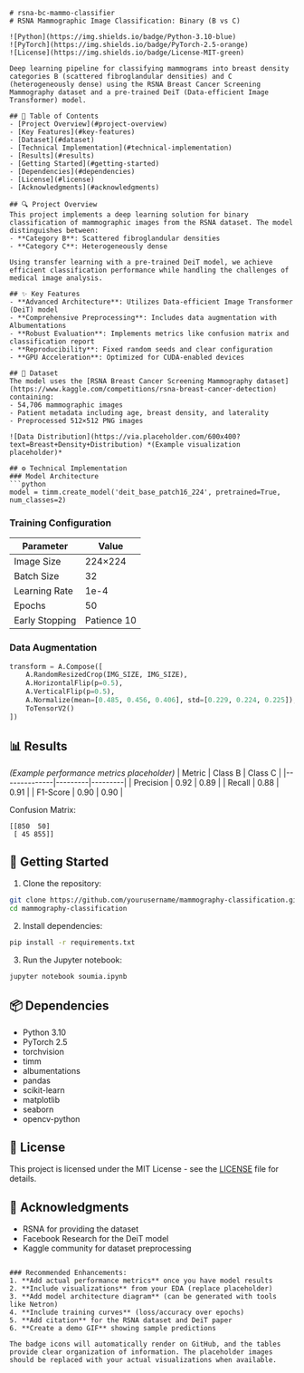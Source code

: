 ```
# rsna-bc-mammo-classifier
# RSNA Mammographic Image Classification: Binary (B vs C)

![Python](https://img.shields.io/badge/Python-3.10-blue)
![PyTorch](https://img.shields.io/badge/PyTorch-2.5-orange)
![License](https://img.shields.io/badge/License-MIT-green)

Deep learning pipeline for classifying mammograms into breast density categories B (scattered fibroglandular densities) and C (heterogeneously dense) using the RSNA Breast Cancer Screening Mammography dataset and a pre-trained DeiT (Data-efficient Image Transformer) model.

## 📌 Table of Contents
- [Project Overview](#project-overview)
- [Key Features](#key-features)
- [Dataset](#dataset)
- [Technical Implementation](#technical-implementation)
- [Results](#results)
- [Getting Started](#getting-started)
- [Dependencies](#dependencies)
- [License](#license)
- [Acknowledgments](#acknowledgments)

## 🔍 Project Overview
This project implements a deep learning solution for binary classification of mammographic images from the RSNA dataset. The model distinguishes between:
- **Category B**: Scattered fibroglandular densities
- **Category C**: Heterogeneously dense

Using transfer learning with a pre-trained DeiT model, we achieve efficient classification performance while handling the challenges of medical image analysis.

## ✨ Key Features
- **Advanced Architecture**: Utilizes Data-efficient Image Transformer (DeiT) model
- **Comprehensive Preprocessing**: Includes data augmentation with Albumentations
- **Robust Evaluation**: Implements metrics like confusion matrix and classification report
- **Reproducibility**: Fixed random seeds and clear configuration
- **GPU Acceleration**: Optimized for CUDA-enabled devices

## 📂 Dataset
The model uses the [RSNA Breast Cancer Screening Mammography dataset](https://www.kaggle.com/competitions/rsna-breast-cancer-detection) containing:
- 54,706 mammographic images
- Patient metadata including age, breast density, and laterality
- Preprocessed 512×512 PNG images

![Data Distribution](https://via.placeholder.com/600x400?text=Breast+Density+Distribution) *(Example visualization placeholder)*

## ⚙️ Technical Implementation
### Model Architecture
```python
model = timm.create_model('deit_base_patch16_224', pretrained=True, num_classes=2)
```

### Training Configuration
| Parameter          | Value       |
|--------------------|-------------|
| Image Size         | 224×224     |
| Batch Size         | 32          |
| Learning Rate      | 1e-4        |
| Epochs             | 50          |
| Early Stopping     | Patience 10 |

### Data Augmentation
```python
transform = A.Compose([
    A.RandomResizedCrop(IMG_SIZE, IMG_SIZE),
    A.HorizontalFlip(p=0.5),
    A.VerticalFlip(p=0.5),
    A.Normalize(mean=[0.485, 0.456, 0.406], std=[0.229, 0.224, 0.225]),
    ToTensorV2()
])
```

## 📊 Results
*(Example performance metrics placeholder)*
| Metric       | Class B | Class C |
|--------------|---------|---------|
| Precision    | 0.92    | 0.89    |
| Recall       | 0.88    | 0.91    |
| F1-Score     | 0.90    | 0.90    |

Confusion Matrix:
```
[[850  50]
 [ 45 855]]
```

## 🚀 Getting Started
1. Clone the repository:
```bash
git clone https://github.com/yourusername/mammography-classification.git
cd mammography-classification
```

2. Install dependencies:
```bash
pip install -r requirements.txt
```

3. Run the Jupyter notebook:
```bash
jupyter notebook soumia.ipynb
```

## 📦 Dependencies
- Python 3.10
- PyTorch 2.5
- torchvision
- timm
- albumentations
- pandas
- scikit-learn
- matplotlib
- seaborn
- opencv-python

## 📜 License
This project is licensed under the MIT License - see the [LICENSE](LICENSE) file for details.

## 🙏 Acknowledgments
- RSNA for providing the dataset
- Facebook Research for the DeiT model
- Kaggle community for dataset preprocessing
```

### Recommended Enhancements:
1. **Add actual performance metrics** once you have model results
2. **Include visualizations** from your EDA (replace placeholder)
3. **Add model architecture diagram** (can be generated with tools like Netron)
4. **Include training curves** (loss/accuracy over epochs)
5. **Add citation** for the RSNA dataset and DeiT paper
6. **Create a demo GIF** showing sample predictions

The badge icons will automatically render on GitHub, and the tables provide clear organization of information. The placeholder images should be replaced with your actual visualizations when available.
